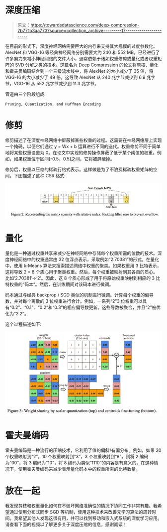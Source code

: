 # 深度压缩

> 原文：<https://towardsdatascience.com/deep-compression-7b771b3aa773?source=collection_archive---------17----------------------->

在目前的形式下，深度神经网络需要巨大的内存来支持其大规模的过度参数化。AlexNet 和 VGG-16 等经典神经网络分别需要大约 240 和 552 MB。已经进行了许多努力来减小神经网络的文件大小，通常依赖于诸如权重修剪或量化或者权重矩阵的 SVD 分解之类的技术。这篇名为 [Deep Compression](https://arxiv.org/abs/1510.00149) 的论文将剪枝、量化和霍夫曼编码结合到一个三级流水线中，将 AlexNet 的大小减少了 35 倍，将 VGG-16 的大小减少了 49 倍。这导致 AlexNet 从 240 兆字节减少到 6.9 兆字节，VGG-16 从 552 兆字节减少到 11.3 兆字节。

管道由三个阶段组成:

```
Pruning, Quantization, and Huffman Encoding
```

# 修剪

修剪描述了在深度神经网络中屏蔽掉某些权重的过程。这需要在神经网络层上实现一个掩码，以便它们通过 y = Wx + b 运算进行不同的迭代。权重修剪不同于简单地将某些权重设置为 0。在论文中实现的修剪操作屏蔽了低于某个阈值的权重。例如，如果权重位于区间[-0.5，0.5]之间，它将被屏蔽掉。

修剪后，权重以压缩的稀疏行格式表示。这样做是为了不浪费稀疏权重矩阵的空间。下图描述了这种 CSR 格式:

![](img/e17eeee19cb722faa11751d3789077a8.png)

# 量化

量化是一种通过权重共享来减少在神经网络中存储每个权重所需的位数的技术。深度神经网络中的权重通常由 32 位浮点表示，采取例如“2.70381”的形式。在量化中，使用 k-Means 算法来搜索描述网络中权重的聚类。如果权重用 3 比特表示，这将导致 2 = 8 个质心用于聚类权重。然后，每个权重被映射到其各自的质心。比如‘2.70381’→‘2’。因此，这 8 个质心形成了用于将原始权重映射到相应的 3 比特权重的“码本”。然后，在训练期间对该码本进行微调。

码本通过与经典 backprop / SGD 类似的机制进行微调。计算每个权重的偏导数，并对每个离散的 3 位权重进行合计。例如，一系列“2”3 位权重可以具有“0.2”、“0.1”、“0.2”和“0.3”的相应偏导数更新。这些导数被聚合，并且“2”被优化为“2.2”。

这个过程描述如下:

![](img/02d0551adeee6b4590ac63824085f49e.png)

# 霍夫曼编码

霍夫曼编码是一种流行的压缩技术，它利用了值的偏斜/有偏分布。例如，如果 20 个权重映射到“2”，10 个权重映射到“3”，3 个权重映射到“8”，则将 2 编码为“00”，将 3 编码为“10”，将 8 编码为类似“1110”的内容是有意义的。在这种情况下，使用霍夫曼编码来减少表示量化码本中的权重所需的比特数量。

# **放在一起**

我发现剪枝和权重量化如何在不破坏网络准确性的情况下协同工作非常有趣。我希望通过使用分布式同步 SGD 等机制，使用这种技术来改善元学习算法的周转时间。我希望其他人发现这很有用，并可以找到移动和嵌入式系统的深度学习应用。请查看下面的视频以了解更多关于深度压缩的信息，感谢阅读！